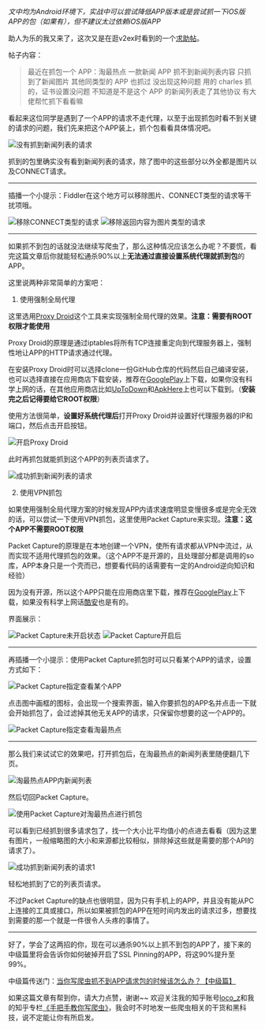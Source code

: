 *文中均为Android环境下，实战中可以尝试降低APP版本或是尝试抓一下iOS版APP的包（如果有），但不建议太过依赖iOS版APP*

助人为乐的我又来了，这次又是在逛v2ex时看到的一个[求助帖](https://www.v2ex.com/t/496299)。

帖子内容：

> 最近在抓包一个 APP：淘最热点
> 一款新闻 APP
> 抓不到新闻列表内容
> 只抓到了新闻图片
> 其他同类型的 APP 也抓过
> 没出现这种问题
> 用的 charles 抓的，证书设置没问题
> 不知道是不是这个 APP 的新闻列表走了其他协议
> 有大佬帮忙抓下看看嘛

看起来这位同学是遇到了一个APP的请求不走代理，以至于出现抓包时看不到关键的请求的问题，我们先来把这个APP装上，抓个包看看具体情况吧。

![没有抓到新闻列表的请求](https://raw.githubusercontent.com/locoz666/spider-article/master/当你写爬虫抓不到APP请求包的时候该怎么办？【初级篇】/assets/1.png)

抓到的包里确实没有看到新闻列表的请求，除了图中的这些部分以外全都是图片以及CONNECT请求。

---

插播一个小提示：Fiddler在这个地方可以移除图片、CONNECT类型的请求等干扰项哦。

![移除CONNECT类型的请求](https://raw.githubusercontent.com/locoz666/spider-article/master/当你写爬虫抓不到APP请求包的时候该怎么办？【初级篇】/assets/2.png)
![移除返回内容为图片类型的请求](https://raw.githubusercontent.com/locoz666/spider-article/master/当你写爬虫抓不到APP请求包的时候该怎么办？【初级篇】/assets/3.png)

---

如果抓不到包的话就没法继续写爬虫了，那么这种情况应该怎么办呢？不要慌，看完这篇文章后你就能轻松通杀90%以上**无法通过直接设置系统代理就抓到包**的APP。

这里说两种非常简单的方案吧：

1.  使用强制全局代理

这里选用[Proxy Droid](https://github.com/madeye/proxydroid)这个工具来实现强制全局代理的效果。**注意：需要有ROOT权限才能使用**

Proxy Droid的原理是通过iptables将所有TCP连接重定向到代理服务器上，强制性地让APP的HTTP请求通过代理。

在安装Proxy Droid时可以选择clone一份GitHub仓库的代码然后自己编译安装，也可以选择直接在应用商店下载安装，推荐在[GooglePlay](https://play.google.com/store/apps/details?id=org.proxydroid)上下载，如果你没有科学上网的话，在其他应用商店比如[UpToDown](https://proxydroid.cn.uptodown.com/android)和[ApkHere](https://cn.apkhere.com/app/org.proxydroid)上也可以下载到。（**安装完之后记得要给它ROOT权限**）

使用方法很简单，**设置好系统代理后**打开Proxy Droid并设置好代理服务器的IP和端口，然后点击开启按钮。

![开启Proxy Droid](https://raw.githubusercontent.com/locoz666/spider-article/master/当你写爬虫抓不到APP请求包的时候该怎么办？【初级篇】/assets/4.png)

此时再抓包就能抓到这个APP的列表页请求了。

![成功抓到新闻列表的请求](https://raw.githubusercontent.com/locoz666/spider-article/master/当你写爬虫抓不到APP请求包的时候该怎么办？【初级篇】/assets/5.jpg)

2. 使用VPN抓包

如果使用强制全局代理方案的时候发现APP内请求速度明显变慢很多或是完全无效的话，可以尝试一下使用VPN抓包，这里使用Packet Capture来实现。**注意：这个APP不需要ROOT权限**

Packet Capture的原理是在本地创建一个VPN，使所有请求都从VPN中流过，从而实现不适用代理抓包的效果。（这个APP不是开源的，且处理部分都是调用的so库，APP本身只是一个壳而已，想要看代码的话需要有一定的Android逆向知识和经验）

因为没有开源，所以这个APP只能在应用商店里下载，推荐在[GooglePlay](https://play.google.com/store/apps/details?id=app.greyshirts.sslcapture)上下载，如果没有科学上网话[酷安](https://www.coolapk.com/apk/app.greyshirts.sslcapture)也是有的。

界面展示：

![Packet Capture未开启状态](https://raw.githubusercontent.com/locoz666/spider-article/master/当你写爬虫抓不到APP请求包的时候该怎么办？【初级篇】/assets/6.png)
![Packet Capture开启后](https://raw.githubusercontent.com/locoz666/spider-article/master/当你写爬虫抓不到APP请求包的时候该怎么办？【初级篇】/assets/7.png)

---

再插播一个小提示：使用Packet Capture抓包时可以只看某个APP的请求，设置方式如下：

![Packet Capture指定查看某个APP](https://raw.githubusercontent.com/locoz666/spider-article/master/当你写爬虫抓不到APP请求包的时候该怎么办？【初级篇】/assets/8.jpg)

点击图中画框的图标，会出现一个搜索界面，输入你要抓包的APP名并点击一下就会开始抓包了，会过滤掉其他无关APP的请求，只保留你想要的这一个APP的。

![Packet Capture指定查看淘最热点](https://raw.githubusercontent.com/locoz666/spider-article/master/当你写爬虫抓不到APP请求包的时候该怎么办？【初级篇】/assets/9.png)

---

那么我们来试试它的效果吧，打开抓包后，在淘最热点的新闻列表里随便翻几下页。

![淘最热点APP内新闻列表](https://raw.githubusercontent.com/locoz666/spider-article/master/当你写爬虫抓不到APP请求包的时候该怎么办？【初级篇】/assets/10.png)

然后切回Packet Capture。

![使用Packet Capture对淘最热点进行抓包](C:\Users\50687\Nextcloud\文章\spider-article\当你写爬虫抓不到APP请求包的时候该怎么办？【初级篇】\assets\11.png)

可以看到已经抓到很多请求包了，找一个大小比平均值小的点进去看看（因为这里有图片，一般缩略图的大小和来源都比较相似，排除掉这些就是需要的那个API的请求了）。

![成功抓到新闻列表的请求1](https://raw.githubusercontent.com/locoz666/spider-article/master/当你写爬虫抓不到APP请求包的时候该怎么办？【初级篇】/assets/12.jpg)

轻松地抓到了它的列表页请求。

不过Packet Capture的缺点也很明显，因为只有手机上的APP，并且没有能从PC上连接的工具或接口，所以如果被抓包的APP在短时间内发出的请求过多，想要找到需要的那一个就是一件很令人头疼的事情了。

---

好了，学会了这两招的你，现在可以通杀90%以上抓不到包的APP了，接下来的中级篇里将会告诉你如何破掉开启了SSL Pinning的APP，将这90%提升至99%。

中级篇传送门：[当你写爬虫抓不到APP请求包的时候该怎么办？【中级篇】](https://zhuanlan.zhihu.com/p/56397466)

如果这篇文章有帮到你，请大力点赞，谢谢~~ 欢迎关注我的知乎账号[loco_z](https://www.zhihu.com/people/loco_z)和我的知乎专栏[《手把手教你写爬虫》](https://zhuanlan.zhihu.com/webspider)，我会时不时地发一些爬虫相关的干货和黑科技，说不定能让你有所启发。
